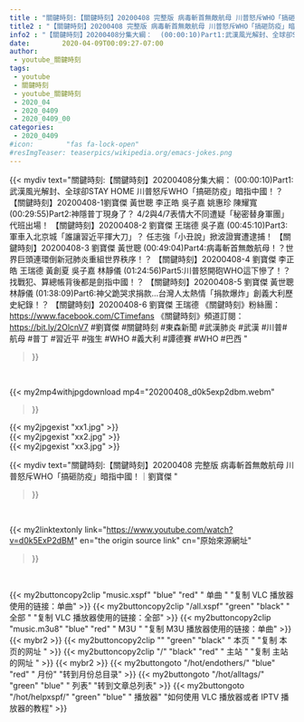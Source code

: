 ```yaml
---
title : "關鍵時刻:【關鍵時刻】20200408 完整版 病毒斬首無敵航母 川普怒斥WHO「搞砸防疫」暗指中國！｜劉寶傑 "
title2 : "【關鍵時刻】20200408 完整版 病毒斬首無敵航母 川普怒斥WHO「搞砸防疫」暗指中國！｜劉寶傑 "
info2 : "【關鍵時刻】20200408分集大綱：  (00:00:10)Part1:武漢風光解封、全球卻STAY HOME 川普怒斥WHO「搞砸防疫」暗指中國！？ 【關鍵時刻】20200408-1劉寶傑 黃世聰 李正皓 吳子嘉 姚惠珍 陳耀寬  (00:29:55)Part2:神隱普丁現身了？ 4/2與4/7表情大不同遭疑「秘密替身軍團」代班出場！ 【關鍵時刻】20200408-2 劉寶傑 王瑞德 吳子嘉  (00:45:10)Part3:軍車入北京城「誰讓習近平揮大刀」？ 任志強「小丑說」掀波證實遭逮捕！ 【關鍵時刻】20200408-3 劉寶傑 黃世聰  (00:49:04)Part4:病毒斬首無敵航母！？世界巨頭連環倒新冠肺炎重組世界秩序！？ 【關鍵時刻】20200408-4 劉寶傑 李正皓 王瑞德 黃創夏 吳子嘉 林靜儀  (01:24:56)Part5:川普怒開砲WHO這下慘了！？找戰犯、算總帳背後都是劍指中國！？ 【關鍵時刻】20200408-5 劉寶傑 黃世聰 林靜儀  (01:38:09)Part6:神父跪哭求捐款…台灣人太熱情「捐款爆炸」創義大利歷史紀錄！？ 【關鍵時刻】20200408-6 劉寶傑 王瑞德  《關鍵時刻》粉絲團：https://www.facebook.com/CTimefans 《關鍵時刻》頻道訂閱：https://bit.ly/2OlcnV7  #劉寶傑 #關鍵時刻 #東森新聞 #武漢肺炎 #武漢 #川普#航母 #普丁 #習近平 #強生 #WHO #義大利 #譚德賽 #WHO #巴西 "
date:        2020-04-09T00:09:27-07:00
author:
 - youtube_關鍵時刻
tags:
 - youtube
 - 關鍵時刻
 - youtube_關鍵時刻
 - 2020_04
 - 2020_0409
 - 2020_0409_00
categories:
 - 2020_0409
#icon:        "fas fa-lock-open"
#resImgTeaser: teaserpics/wikipedia.org/emacs-jokes.png
---
```


{{< mydiv text="關鍵時刻:【關鍵時刻】20200408分集大綱：  (00:00:10)Part1:武漢風光解封、全球卻STAY HOME 川普怒斥WHO「搞砸防疫」暗指中國！？ 【關鍵時刻】20200408-1劉寶傑 黃世聰 李正皓 吳子嘉 姚惠珍 陳耀寬  (00:29:55)Part2:神隱普丁現身了？ 4/2與4/7表情大不同遭疑「秘密替身軍團」代班出場！ 【關鍵時刻】20200408-2 劉寶傑 王瑞德 吳子嘉  (00:45:10)Part3:軍車入北京城「誰讓習近平揮大刀」？ 任志強「小丑說」掀波證實遭逮捕！ 【關鍵時刻】20200408-3 劉寶傑 黃世聰  (00:49:04)Part4:病毒斬首無敵航母！？世界巨頭連環倒新冠肺炎重組世界秩序！？ 【關鍵時刻】20200408-4 劉寶傑 李正皓 王瑞德 黃創夏 吳子嘉 林靜儀  (01:24:56)Part5:川普怒開砲WHO這下慘了！？找戰犯、算總帳背後都是劍指中國！？ 【關鍵時刻】20200408-5 劉寶傑 黃世聰 林靜儀  (01:38:09)Part6:神父跪哭求捐款…台灣人太熱情「捐款爆炸」創義大利歷史紀錄！？ 【關鍵時刻】20200408-6 劉寶傑 王瑞德  《關鍵時刻》粉絲團：https://www.facebook.com/CTimefans 《關鍵時刻》頻道訂閱：https://bit.ly/2OlcnV7  #劉寶傑 #關鍵時刻 #東森新聞 #武漢肺炎 #武漢 #川普#航母 #普丁 #習近平 #強生 #WHO #義大利 #譚德賽 #WHO #巴西 "
>}}
<br>


{{< my2mp4withjpgdownload mp4="20200408_d0k5exp2dbm.webm"
>}}

{{< my2jpgexist "xx1.jpg" >}}<br>
{{< my2jpgexist "xx2.jpg" >}}<br>
{{< my2jpgexist "xx3.jpg" >}}<br>



{{< mydiv text="關鍵時刻:【關鍵時刻】20200408 完整版 病毒斬首無敵航母 川普怒斥WHO「搞砸防疫」暗指中國！｜劉寶傑 "
>}}
<br>

{{< my2linktextonly link="https://www.youtube.com/watch?v=d0k5ExP2dBM"
en="the origin source link" cn="原始來源網址"
>}}


<br>

{{< my2buttoncopy2clip "music.xspf"        "blue"   "red"    " 单曲 "  "复制 VLC 播放器使用的链接：单曲" >}} {{< my2buttoncopy2clip "/all.xspf"         "green"  "black"  " 全部 "  "复制 VLC 播放器使用的链接：全部" >}} {{< my2buttoncopy2clip "music.m3u8"        "blue"   "red"    " M3U  "    "复制 M3U 播放器使用的链接：单曲" >}} {{< mybr2 >}} {{< my2buttoncopy2clip ""                  "green"  "black"  " 本页 "    "复制 本页的网址 " >}} {{< my2buttoncopy2clip "/"                 "black"  "red"    " 主站 "    "复制 主站的网址 " >}} {{< mybr2 >}} {{< my2buttongoto      "/hot/endothers/"   "blue"   "red"    " 月份"   "转到月份总目录" >}} {{< my2buttongoto      "/hot/alltags/"     "green"  "blue"   " 列表"   "转到文章总列表" >}} {{< my2buttongoto      "/hot/helpxspf/"    "green"  "blue"   " 播放器" "如何使用 VLC 播放器或者 IPTV 播放器的教程" >}} 

